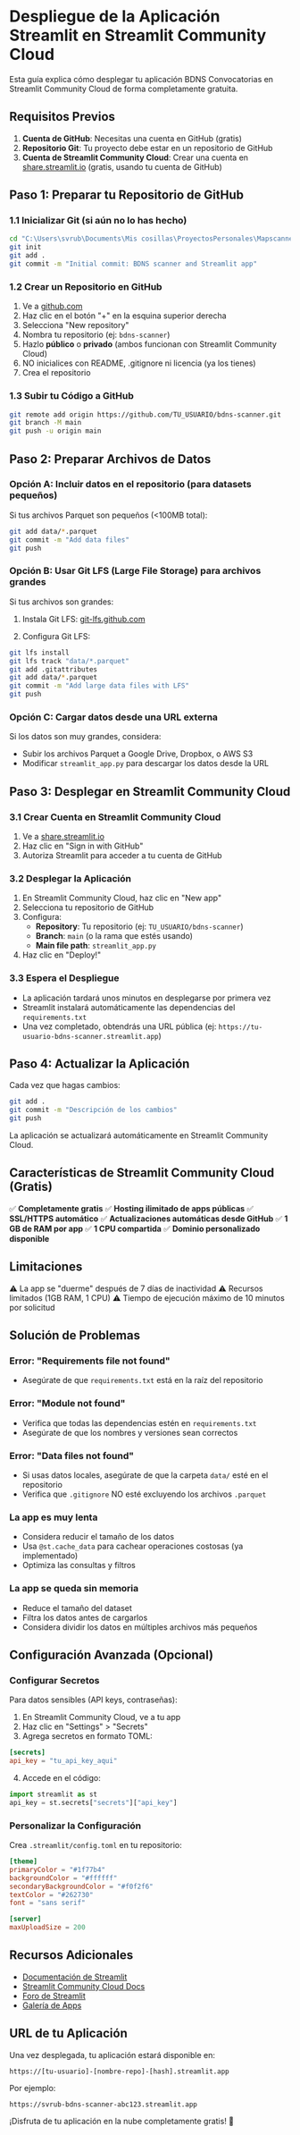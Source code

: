 # Despliegue de la Aplicación Streamlit en Streamlit Community Cloud

Esta guía explica cómo desplegar tu aplicación BDNS Convocatorias en Streamlit Community Cloud de forma completamente gratuita.

## Requisitos Previos

1. **Cuenta de GitHub**: Necesitas una cuenta en GitHub (gratis)
2. **Repositorio Git**: Tu proyecto debe estar en un repositorio de GitHub
3. **Cuenta de Streamlit Community Cloud**: Crear una cuenta en [share.streamlit.io](https://share.streamlit.io) (gratis, usando tu cuenta de GitHub)

## Paso 1: Preparar tu Repositorio de GitHub

### 1.1 Inicializar Git (si aún no lo has hecho)

```bash
cd "C:\Users\svrub\Documents\Mis cosillas\ProyectosPersonales\Mapscanner"
git init
git add .
git commit -m "Initial commit: BDNS scanner and Streamlit app"
```

### 1.2 Crear un Repositorio en GitHub

1. Ve a [github.com](https://github.com)
2. Haz clic en el botón "+" en la esquina superior derecha
3. Selecciona "New repository"
4. Nombra tu repositorio (ej: `bdns-scanner`)
5. Hazlo **público** o **privado** (ambos funcionan con Streamlit Community Cloud)
6. NO inicialices con README, .gitignore ni licencia (ya los tienes)
7. Crea el repositorio

### 1.3 Subir tu Código a GitHub

```bash
git remote add origin https://github.com/TU_USUARIO/bdns-scanner.git
git branch -M main
git push -u origin main
```

## Paso 2: Preparar Archivos de Datos

### Opción A: Incluir datos en el repositorio (para datasets pequeños)

Si tus archivos Parquet son pequeños (<100MB total):

```bash
git add data/*.parquet
git commit -m "Add data files"
git push
```

### Opción B: Usar Git LFS (Large File Storage) para archivos grandes

Si tus archivos son grandes:

1. Instala Git LFS: [git-lfs.github.com](https://git-lfs.github.com/)

2. Configura Git LFS:
```bash
git lfs install
git lfs track "data/*.parquet"
git add .gitattributes
git add data/*.parquet
git commit -m "Add large data files with LFS"
git push
```

### Opción C: Cargar datos desde una URL externa

Si los datos son muy grandes, considera:
- Subir los archivos Parquet a Google Drive, Dropbox, o AWS S3
- Modificar `streamlit_app.py` para descargar los datos desde la URL

## Paso 3: Desplegar en Streamlit Community Cloud

### 3.1 Crear Cuenta en Streamlit Community Cloud

1. Ve a [share.streamlit.io](https://share.streamlit.io)
2. Haz clic en "Sign in with GitHub"
3. Autoriza Streamlit para acceder a tu cuenta de GitHub

### 3.2 Desplegar la Aplicación

1. En Streamlit Community Cloud, haz clic en "New app"
2. Selecciona tu repositorio de GitHub
3. Configura:
   - **Repository**: Tu repositorio (ej: `TU_USUARIO/bdns-scanner`)
   - **Branch**: `main` (o la rama que estés usando)
   - **Main file path**: `streamlit_app.py`
4. Haz clic en "Deploy!"

### 3.3 Espera el Despliegue

- La aplicación tardará unos minutos en desplegarse por primera vez
- Streamlit instalará automáticamente las dependencias del `requirements.txt`
- Una vez completado, obtendrás una URL pública (ej: `https://tu-usuario-bdns-scanner.streamlit.app`)

## Paso 4: Actualizar la Aplicación

Cada vez que hagas cambios:

```bash
git add .
git commit -m "Descripción de los cambios"
git push
```

La aplicación se actualizará automáticamente en Streamlit Community Cloud.

## Características de Streamlit Community Cloud (Gratis)

✅ **Completamente gratis**
✅ **Hosting ilimitado de apps públicas**
✅ **SSL/HTTPS automático**
✅ **Actualizaciones automáticas desde GitHub**
✅ **1 GB de RAM por app**
✅ **1 CPU compartida**
✅ **Dominio personalizado disponible**

## Limitaciones

⚠️ La app se "duerme" después de 7 días de inactividad
⚠️ Recursos limitados (1GB RAM, 1 CPU)
⚠️ Tiempo de ejecución máximo de 10 minutos por solicitud

## Solución de Problemas

### Error: "Requirements file not found"
- Asegúrate de que `requirements.txt` está en la raíz del repositorio

### Error: "Module not found"
- Verifica que todas las dependencias estén en `requirements.txt`
- Asegúrate de que los nombres y versiones sean correctos

### Error: "Data files not found"
- Si usas datos locales, asegúrate de que la carpeta `data/` esté en el repositorio
- Verifica que `.gitignore` NO esté excluyendo los archivos `.parquet`

### La app es muy lenta
- Considera reducir el tamaño de los datos
- Usa `@st.cache_data` para cachear operaciones costosas (ya implementado)
- Optimiza las consultas y filtros

### La app se queda sin memoria
- Reduce el tamaño del dataset
- Filtra los datos antes de cargarlos
- Considera dividir los datos en múltiples archivos más pequeños

## Configuración Avanzada (Opcional)

### Configurar Secretos

Para datos sensibles (API keys, contraseñas):

1. En Streamlit Community Cloud, ve a tu app
2. Haz clic en "Settings" > "Secrets"
3. Agrega secretos en formato TOML:

```toml
[secrets]
api_key = "tu_api_key_aqui"
```

4. Accede en el código:
```python
import streamlit as st
api_key = st.secrets["secrets"]["api_key"]
```

### Personalizar la Configuración

Crea `.streamlit/config.toml` en tu repositorio:

```toml
[theme]
primaryColor = "#1f77b4"
backgroundColor = "#ffffff"
secondaryBackgroundColor = "#f0f2f6"
textColor = "#262730"
font = "sans serif"

[server]
maxUploadSize = 200
```

## Recursos Adicionales

- [Documentación de Streamlit](https://docs.streamlit.io)
- [Streamlit Community Cloud Docs](https://docs.streamlit.io/streamlit-community-cloud)
- [Foro de Streamlit](https://discuss.streamlit.io)
- [Galería de Apps](https://streamlit.io/gallery)

## URL de tu Aplicación

Una vez desplegada, tu aplicación estará disponible en:
```
https://[tu-usuario]-[nombre-repo]-[hash].streamlit.app
```

Por ejemplo:
```
https://svrub-bdns-scanner-abc123.streamlit.app
```

¡Disfruta de tu aplicación en la nube completamente gratis! 🎉

